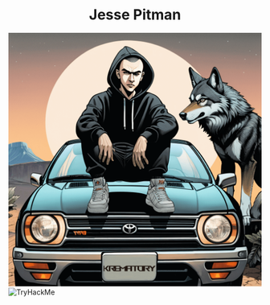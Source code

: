 <center><h1>Jesse Pitman</h1></center>

<center><img src="17045044857484qu4n3ny(1).png" alt="_w00f_"></center>

<img src="https://tryhackme-badges.s3.amazonaws.com/McafeesGhost.png" alt="TryHackMe">



